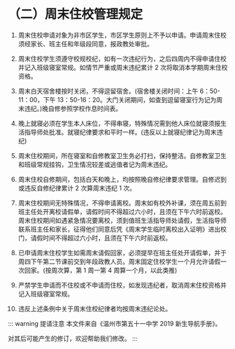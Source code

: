 # （二）周末住校管理规定

1. 周末住校申请对象为非市区学生，市区学生原则上不予以申请。申请周末住校须经家长、班主任和年级段同意，报政教处审批。

2. 周末住校学生须遵守校规校纪，如有一次违纪行为，之后四周内不得申请住校并记入班级寝室常规。如情节严重或周末违纪累计 2 次将取消本学期周末住校资格。

3. 周末白天宿舍楼按时关闭，不得逗留宿舍。(宿舍楼关闭时间：上午 6：50-11：00，下午 13：50-16：20。大门关闭期间，如查到逗留寝室行为记为周末违纪。)晚自修参照学校作息时间表。

4. 晚上就寝必须在学生本人床位，不得串寝，特殊情况需到他人床位就寝须报生活指导师处批准。就寝纪律要求和平时一样。(违反以上就寝纪律记为周末违纪)

5. 周末住校期间，所在寝室和自修教室卫生务必打扫，保持整洁。自修教室卫生和班级常规挂钩，卫生情况较差或逃值者记为周末违纪。

6. 周末住校自修期间，包括白天和晚上，均按照晚自修纪律要求管理。自修迟到或违反自修纪律累计 2 次算周末违纪 1 次。

7. 周末住校期间无特殊情况，不得申请离校。周末如有校外补课，须在周五前到班主任处开离校请假单，请假时间不得超过六小时，且须在下午六时前返校。周末住校期间如遇紧急情况要离校，须到值班生活指导师处请假，生活指导师联系班主任和家长，征得他们同意后凭《周末学生临时离校出入证明》进出校门，请假时间不得超过六小时，且须在下午六时前返校。

8. 已申请周末住校学生如需周末请假回家，必须提早在班主任处开请假单，并于周四下午第二节课前交到年段政教人员。周末固定住校学生一个月允许请假一次回家。(按周次算，第 1 周一第 4 周算一个月，以此类推)

9. 严禁学生申请而不住校或不申请而住校，如发现违纪者，取消周末住校资格并记入班级寝室常规。

10. 违反上述条例中关于周末住校纪律者均按周末违纪论处。

::: warning 提请注意
本文件来自《温州市第五十一中学 2019 新生导航手册》。

对其后可能产生的修订，欢迎帮助我们修改。
:::
